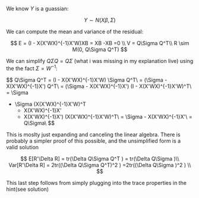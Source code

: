 We know $Y$ is a guassian:

$$
Y \sim N (X \beta, \Sigma)
$$

We can compute the mean and variance of the residual:

$$
E = (I - X(X'WX)^{-1}X'W)XB = XB -XB  =0 \\
V = Q\Sigma Q^T\\
R \sim M(0, Q\Sigma Q^T)
$$

We can simplify $Q\Sigma Q = Q\Sigma$ (what i was missing in my explanation live) using the the fact $\Sigma = W^{-1}$:

$$
Q\Sigma Q^T = (I - X(X'WX)^{-1}X'W) \Sigma Q^T\\
= (\Sigma - X(X'WX)^{-1}X') Q^T\\
= (\Sigma - X(X'WX)^{-1}X') (I - X(X'WX)^{-1}X'W)^T\\
= \Sigma 
- \Sigma (X(X'WX)^{-1}X'W)^T
  - X(X'WX)^{-1}X' 
   + X(X'WX)^{-1}X') (X(X'WX)^{-1}X'W)^T\\
= \Sigma - X(X'WX)^{-1}X'\\
= Q\Sigma\\
$$

This is moslty just expanding and canceling the linear algebra. There is probably a simpler proof of this possible, and the unsimplified form is a valid solution

$$
E[R'\Delta R] = tr(\Delta Q\Sigma Q^T ) = tr(\Delta Q\Sigma )\\
Var[R'\Delta R] = 2tr((\Delta Q\Sigma Q^T)^2 ) =2tr((\Delta Q\Sigma )^2 ) \\
$$

This last step follows from simply plugging into the trace properties in the hint(see solution)
